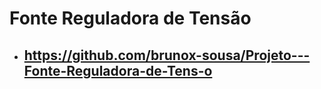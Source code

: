 # Fonte Reguladora de Tensão

* ## https://github.com/brunox-sousa/Projeto---Fonte-Reguladora-de-Tens-o
